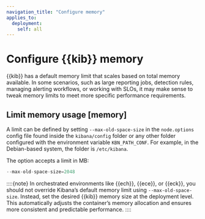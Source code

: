 ```yaml
---
navigation_title: "Configure memory"
applies_to:
  deployment:
    self: all
---
```


# Configure {{kib}} memory

{{kib}} has a default memory limit that scales based on total memory available. In some scenarios, such as large reporting jobs, detection rules, managing alerting workflows, or working with SLOs, it may make sense to tweak memory limits to meet more specific performance requirements.

## Limit memory usage [memory]

A limit can be defined by setting `--max-old-space-size` in the `node.options` config file found inside the `kibana/config` folder or any other folder configured with the environment variable `KBN_PATH_CONF`. For example, in the Debian-based system, the folder is `/etc/kibana`.

The option accepts a limit in MB:

```js
--max-old-space-size=2048
```

::::{note}
In orchestrated environments like {{ech}}, {{ece}}, or {{eck}}, you should not override Kibana’s default memory limit using `--max-old-space-size`. Instead, set the desired {{kib}} memory size at the deployment level. This automatically adjusts the container’s memory allocation and ensures more consistent and predictable performance.
::::
